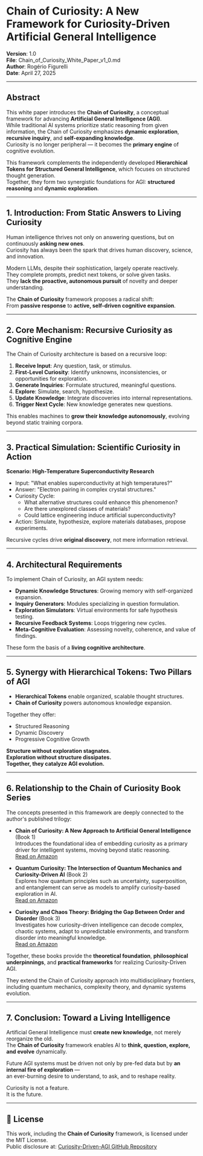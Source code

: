 # Chain of Curiosity: A New Framework for Curiosity-Driven Artificial General Intelligence

**Version**: 1.0  
**File**: Chain_of_Curiosity_White_Paper_v1_0.md  
**Author**: Rogério Figurelli  
**Date**: April 27, 2025

---

## Abstract

This white paper introduces the **Chain of Curiosity**, a conceptual framework for advancing **Artificial General Intelligence (AGI)**.  
While traditional AI systems prioritize static reasoning from given information, the Chain of Curiosity emphasizes **dynamic exploration**, **recursive inquiry**, and **self-expanding knowledge**.  
Curiosity is no longer peripheral — it becomes the **primary engine** of cognitive evolution.

This framework complements the independently developed **Hierarchical Tokens for Structured General Intelligence**, which focuses on structured thought generation.  
Together, they form two synergistic foundations for AGI: **structured reasoning** and **dynamic exploration**.

---

## 1. Introduction: From Static Answers to Living Curiosity

Human intelligence thrives not only on answering questions, but on continuously **asking new ones**.  
Curiosity has always been the spark that drives human discovery, science, and innovation.

Modern LLMs, despite their sophistication, largely operate reactively.  
They complete prompts, predict next tokens, or solve given tasks.  
They **lack the proactive, autonomous pursuit** of novelty and deeper understanding.

The **Chain of Curiosity** framework proposes a radical shift:  
From **passive response** to **active, self-driven cognitive expansion**.

---

## 2. Core Mechanism: Recursive Curiosity as Cognitive Engine

The Chain of Curiosity architecture is based on a recursive loop:

1. **Receive Input**: Any question, task, or stimulus.
2. **First-Level Curiosity**: Identify unknowns, inconsistencies, or opportunities for exploration.
3. **Generate Inquiries**: Formulate structured, meaningful questions.
4. **Explore**: Simulate, search, hypothesize.
5. **Update Knowledge**: Integrate discoveries into internal representations.
6. **Trigger Next Cycle**: New knowledge generates new questions.

This enables machines to **grow their knowledge autonomously**, evolving beyond static training corpora.

---

## 3. Practical Simulation: Scientific Curiosity in Action

**Scenario: High-Temperature Superconductivity Research**

- Input: "What enables superconductivity at high temperatures?"
- Answer: "Electron pairing in complex crystal structures."
- Curiosity Cycle:
  - What alternative structures could enhance this phenomenon?
  - Are there unexplored classes of materials?
  - Could lattice engineering induce artificial superconductivity?
- Action: Simulate, hypothesize, explore materials databases, propose experiments.

Recursive cycles drive **original discovery**, not mere information retrieval.

---

## 4. Architectural Requirements

To implement Chain of Curiosity, an AGI system needs:

- **Dynamic Knowledge Structures**: Growing memory with self-organized expansion.
- **Inquiry Generators**: Modules specializing in question formulation.
- **Exploration Simulators**: Virtual environments for safe hypothesis testing.
- **Recursive Feedback Systems**: Loops triggering new cycles.
- **Meta-Cognitive Evaluation**: Assessing novelty, coherence, and value of findings.

These form the basis of a **living cognitive architecture**.

---

## 5. Synergy with Hierarchical Tokens: Two Pillars of AGI

- **Hierarchical Tokens** enable organized, scalable thought structures.
- **Chain of Curiosity** powers autonomous knowledge expansion.

Together they offer:

- Structured Reasoning
- Dynamic Discovery
- Progressive Cognitive Growth

**Structure without exploration stagnates.  
Exploration without structure dissipates.  
Together, they catalyze AGI evolution.**

---

## 6. Relationship to the Chain of Curiosity Book Series

The concepts presented in this framework are deeply connected to the author's published trilogy:

- **Chain of Curiosity: A New Approach to Artificial General Intelligence** (Book 1)  
  Introduces the foundational idea of embedding curiosity as a primary driver for intelligent systems, moving beyond static reasoning.  
  [Read on Amazon](https://a.co/d/6irljrE)

- **Quantum Curiosity: The Intersection of Quantum Mechanics and Curiosity-Driven AI** (Book 2)  
  Explores how quantum principles such as uncertainty, superposition, and entanglement can serve as models to amplify curiosity-based exploration in AI.  
  [Read on Amazon](https://a.co/d/hUYgBv1)

- **Curiosity and Chaos Theory: Bridging the Gap Between Order and Disorder** (Book 3)  
  Investigates how curiosity-driven intelligence can decode complex, chaotic systems, adapt to unpredictable environments, and transform disorder into meaningful knowledge.  
  [Read on Amazon](https://a.co/d/cYMho9k)

Together, these books provide the **theoretical foundation**, **philosophical underpinnings**, and **practical frameworks** for realizing Curiosity-Driven AGI.

They extend the Chain of Curiosity approach into multidisciplinary frontiers, including quantum mechanics, complexity theory, and dynamic systems evolution.

---

## 7. Conclusion: Toward a Living Intelligence

Artificial General Intelligence must **create new knowledge**, not merely reorganize the old.  
The **Chain of Curiosity** framework enables AI to **think, question, explore, and evolve** dynamically.

Future AGI systems must be driven not only by pre-fed data but by **an internal fire of exploration** —  
an ever-burning desire to understand, to ask, and to reshape reality.

Curiosity is not a feature.  
It is the future.

---

## 📜 License

This work, including the **Chain of Curiosity** framework, is licensed under the MIT License.  
Public disclosure at: [Curiosity-Driven-AGI GitHub Repository](https://github.com/rfigurelli/Curiosity-Driven-AGI/)
